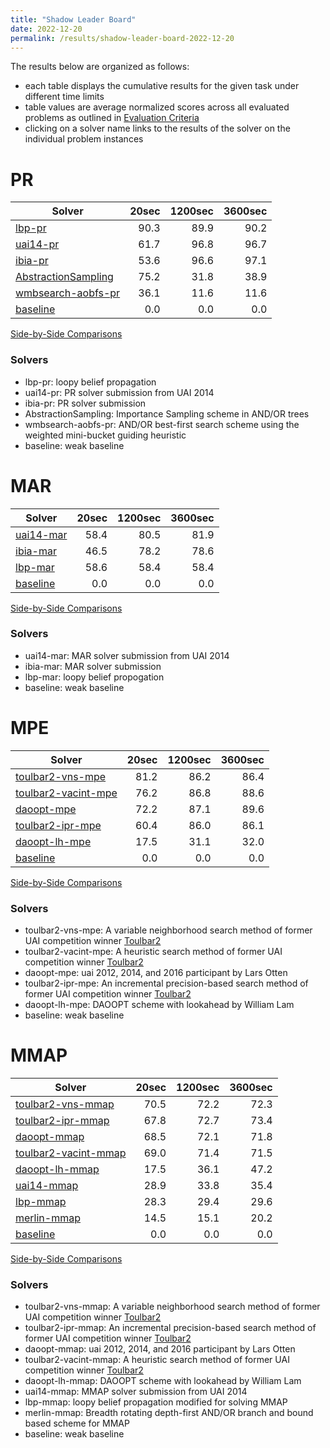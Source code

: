 ```yaml
---
title: "Shadow Leader Board"
date: 2022-12-20
permalink: /results/shadow-leader-board-2022-12-20
---
```




The results below are organized as follows:
- each table displays the cumulative results for the given task under different time limits
- table values are average normalized scores across all evaluated problems as outlined in [Evaluation Criteria](https://uaicompetition.github.io/uci-2022/results/evaluation-criteria/)
- clicking on a solver name links to the results of the solver on the individual problem instances 


# PR

|                               Solver                               | 20sec | 1200sec | 3600sec |
| ------------------------------------------------------------------ | ----: | ------: | ------: |
| [lbp-pr](solver-scores/lbp-pr-scores.md)                           |  90.3 |    89.9 |    90.2 |
| [uai14-pr](solver-scores/uai14-pr-scores.md)                       |  61.7 |    96.8 |    96.7 |
| [ibia-pr](solver-scores/ibia-pr-scores.md)                         |  53.6 |    96.6 |    97.1 |
| [AbstractionSampling](solver-scores/AbstractionSampling-scores.md) |  75.2 |    31.8 |    38.9 |
| [wmbsearch-aobfs-pr](solver-scores/wmbsearch-aobfs-pr-scores.md)   |  36.1 |    11.6 |    11.6 |
| [baseline](solver-scores/baseline-scores.md)                       |   0.0 |     0.0 |     0.0 |

[Side-by-Side Comparisons](solver-scores/PR-scores-comparison.md)

### Solvers

- lbp-pr: loopy belief propagation
- uai14-pr: PR solver submission from UAI 2014
- ibia-pr: PR solver submission
- AbstractionSampling: Importance Sampling scheme in AND/OR trees
- wmbsearch-aobfs-pr: AND/OR best-first search scheme using the weighted mini-bucket guiding heuristic
- baseline: weak baseline

# MAR

|                     Solver                     | 20sec | 1200sec | 3600sec |
| ---------------------------------------------- | ----: | ------: | ------: |
| [uai14-mar](solver-scores/uai14-mar-scores.md) |  58.4 |    80.5 |    81.9 |
| [ibia-mar](solver-scores/ibia-mar-scores.md)   |  46.5 |    78.2 |    78.6 |
| [lbp-mar](solver-scores/lbp-mar-scores.md)     |  58.6 |    58.4 |    58.4 |
| [baseline](solver-scores/baseline-scores.md)   |   0.0 |     0.0 |     0.0 |

[Side-by-Side Comparisons](solver-scores/MAR-scores-comparison.md)

### Solvers

- uai14-mar: MAR solver submission from UAI 2014
- ibia-mar: MAR solver submission
- lbp-mar: loopy belief propogation
- baseline: weak baseline

# MPE

|                               Solver                               | 20sec | 1200sec | 3600sec |
| ------------------------------------------------------------------ | ----: | ------: | ------: |
| [toulbar2-vns-mpe](solver-scores/toulbar2-vns-mpe-scores.md)       |  81.2 |    86.2 |    86.4 |
| [toulbar2-vacint-mpe](solver-scores/toulbar2-vacint-mpe-scores.md) |  76.2 |    86.8 |    88.6 |
| [daoopt-mpe](solver-scores/daoopt-mpe-scores.md)                   |  72.2 |    87.1 |    89.6 |
| [toulbar2-ipr-mpe](solver-scores/toulbar2-ipr-mpe-scores.md)       |  60.4 |    86.0 |    86.1 |
| [daoopt-lh-mpe](solver-scores/daoopt-lh-mpe-scores.md)             |  17.5 |    31.1 |    32.0 |
| [baseline](solver-scores/baseline-scores.md)                       |   0.0 |     0.0 |     0.0 |

[Side-by-Side Comparisons](solver-scores/MPE-scores-comparison.md)

### Solvers

- toulbar2-vns-mpe: A variable neighborhood search method of former UAI competition winner [Toulbar2](https://github.com/toulbar2/toulbar2)
- toulbar2-vacint-mpe: A heuristic search method of former UAI competition winner [Toulbar2](https://github.com/toulbar2/toulbar2)
- daoopt-mpe: uai 2012, 2014, and 2016 participant by Lars Otten
- toulbar2-ipr-mpe: An incremental precision-based search method of former UAI competition winner [Toulbar2](https://github.com/toulbar2/toulbar2)
- daoopt-lh-mpe: DAOOPT scheme with lookahead by William Lam
- baseline: weak baseline

# MMAP

|                                Solver                                | 20sec | 1200sec | 3600sec |
| -------------------------------------------------------------------- | ----: | ------: | ------: |
| [toulbar2-vns-mmap](solver-scores/toulbar2-vns-mmap-scores.md)       |  70.5 |    72.2 |    72.3 |
| [toulbar2-ipr-mmap](solver-scores/toulbar2-ipr-mmap-scores.md)       |  67.8 |    72.7 |    73.4 |
| [daoopt-mmap](solver-scores/daoopt-mmap-scores.md)                   |  68.5 |    72.1 |    71.8 |
| [toulbar2-vacint-mmap](solver-scores/toulbar2-vacint-mmap-scores.md) |  69.0 |    71.4 |    71.5 |
| [daoopt-lh-mmap](solver-scores/daoopt-lh-mmap-scores.md)             |  17.5 |    36.1 |    47.2 |
| [uai14-mmap](solver-scores/uai14-mmap-scores.md)                     |  28.9 |    33.8 |    35.4 |
| [lbp-mmap](solver-scores/lbp-mmap-scores.md)                         |  28.3 |    29.4 |    29.6 |
| [merlin-mmap](solver-scores/merlin-mmap-scores.md)                   |  14.5 |    15.1 |    20.2 |
| [baseline](solver-scores/baseline-scores.md)                         |   0.0 |     0.0 |     0.0 |

[Side-by-Side Comparisons](solver-scores/MMAP-scores-comparison.md)

### Solvers

- toulbar2-vns-mmap: A variable neighborhood search method of former UAI competition winner [Toulbar2](https://github.com/toulbar2/toulbar2)
- toulbar2-ipr-mmap: An incremental precision-based search method of former UAI competition winner [Toulbar2](https://github.com/toulbar2/toulbar2)
- daoopt-mmap: uai 2012, 2014, and 2016 participant by Lars Otten
- toulbar2-vacint-mmap: A heuristic search method of former UAI competition winner [Toulbar2](https://github.com/toulbar2/toulbar2)
- daoopt-lh-mmap: DAOOPT scheme with lookahead by William Lam
- uai14-mmap: MMAP solver submission from UAI 2014
- lbp-mmap: loopy belief propagation modified for solving MMAP
- merlin-mmap: Breadth rotating depth-first AND/OR branch and bound based scheme for MMAP
- baseline: weak baseline

